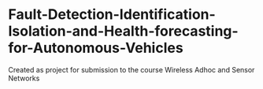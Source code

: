 # Fault-Detection-Identification-Isolation-and-Health-forecasting-for-Autonomous-Vehicles
Created as project for submission to the course Wireless Adhoc and Sensor Networks
